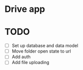 # Drive app 

# TODO
- [ ] Set up database and data model
- [ ] Move folder open state to url
- [ ] Add auth
- [ ] Add file uploading